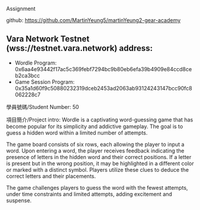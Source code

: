 Assignment

github:
https://github.com/MartinYeung5/martinYeung2-gear-academy

## Vara Network Testnet (wss://testnet.vara.network) address:
* Wordle Program: 0x6aa4e93442f17ac5c369febf7294bc9b80eb6efa39b4909e84ccd8ceb2ca3bcc
* Game Session Program: 0x35a1d60f9c50880232319dceb2453ad2063ab93124243147bcc90fc8062228c7

學員號碼/Student Number:
50

項目簡介/Project intro:
Wordle is a captivating word-guessing game that has become popular for its simplicity and addictive gameplay. The goal is to guess a hidden word within a limited number of attempts.

The game board consists of six rows, each allowing the player to input a word. Upon entering a word, the player receives feedback indicating the presence of letters in the hidden word and their correct positions. If a letter is present but in the wrong position, it may be highlighted in a different color or marked with a distinct symbol. Players utilize these clues to deduce the correct letters and their placements.

The game challenges players to guess the word with the fewest attempts, under time constraints and limited attempts, adding excitement and suspense.